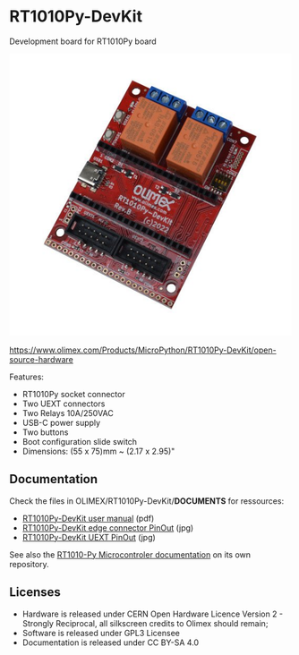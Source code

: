 # RT1010Py-DevKit
Development board for RT1010Py board

![RT1010Py-EVB-a](DOCUMENTS/RT1010Py-EVB-a.jpg)

https://www.olimex.com/Products/MicroPython/RT1010Py-DevKit/open-source-hardware


Features:

* RT1010Py socket connector
* Two UEXT connectors
* Two Relays 10A/250VAC
* USB-C power supply
* Two buttons
* Boot configuration slide switch
* Dimensions: (55 x 75)mm ~ (2.17 x 2.95)"

## Documentation

Check the files in OLIMEX/RT1010Py-DevKit/__DOCUMENTS__ for ressources:

* [RT1010Py-DevKit user manual](DOCUMENTS/RT1010Py-DevKit-user-manual.pdf) (pdf)
* [RT1010Py-DevKit edge connector PinOut](DOCUMENTS/RT1010Py-EVB-edge-connector.jpg) (jpg)
* [RT1010Py-DevKit UEXT PinOut](DOCUMENTS/RT1010Py-EVB-UEXT) (jpg)

See also the [RT1010-Py Microcontroler documentation](https://github.com/OLIMEX/RT1010Py) on its own repository.

## Licenses

* Hardware is released under CERN Open Hardware Licence Version 2 - Strongly Reciprocal, all silkscreen credits to Olimex should remain;
* Software is released under GPL3 Licensee
* Documentation is released under CC BY-SA 4.0
